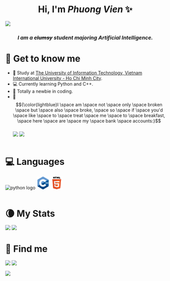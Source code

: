 # <h1 align="center">Hi, I'm ***Phuong Vien*** ✨</h1>

![](https://i.imgur.com/l6moi9F.jpeg)

<h3 align="center"><i>I am a <s>clumsy</s> student majoring Artificial Intelligence.</i></h3>

# 🐳 Get to know me
- 🏫 Study at [The University of Information Technology, Vietnam International University - Ho Chi Minh City](https://www.uit.edu.vn/).
- 💻 Currently learning Python and C++.
- 🐥 Totally a newbie in coding.
- 🥹 $${\color{lightblue}I \space am \space not \space only \space broken \space but \space also \space broke, \space so \space if \space you'd \space like \space to \space treat \space me \space to \space breakfast, \space here \space are \space my \space bank \space accounts:}$$ <br/>
   [<img src='https://upload.wikimedia.org/wikipedia/vi/8/85/Vietcombank_Logo.png' height='35'>](https://imgur.com/a/alID36H) [<img src='https://upload.wikimedia.org/wikipedia/commons/thumb/2/25/Logo_MB_new.png/1200px-Logo_MB_new.png' height='40'>](https://imgur.com/a/hJp1VoI)
<br><br>
# 💻 Languages
  <img src="https://cdn.jsdelivr.net/gh/devicons/devicon/icons/python/python-original.svg" height="30" alt="python logo"  /> <img src="https://raw.githubusercontent.com/devicons/devicon/master/icons/cplusplus/cplusplus-original.svg" alt="cplusplus" width="40" height="40"/> <img src="https://raw.githubusercontent.com/devicons/devicon/master/icons/html5/html5-original-wordmark.svg" alt="html5" width="40" height="40"/>
<br><br>
# 🌘 My Stats
![](https://github-readme-stats.vercel.app/api?username=PhienVuong&theme=catppuccin_mocha&hide_border=false&include_all_commits=false&count_private=false)
![](https://github-readme-streak-stats.herokuapp.com/?user=PhienVuong&theme=catppuccin_mocha&hide_border=false)<br/>


# 🔎 Find me
 [<img src='https://upload.wikimedia.org/wikipedia/commons/thumb/b/b8/2021_Facebook_icon.svg/2048px-2021_Facebook_icon.svg.png' height='40'>](https://www.facebook.com/profile.php?id=61565743432277)  [<img src='https://upload.wikimedia.org/wikipedia/commons/thumb/a/a5/Instagram_icon.png/2048px-Instagram_icon.png' height='40'>](https://github.com/PhienVuong) 


[![](https://visitcount.itsvg.in/api?id=PhienVuong&icon=0&color=0)](https://visitcount.itsvg.in)

  
